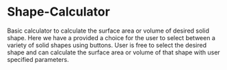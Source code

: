 # Shape-Calculator
Basic calculator to calculate the surface area or volume of desired solid shape. 
Here we have a provided a choice for the user to select between a variety of solid shapes using buttons.
User is free to select the desired shape and can calculate the surface area or volume of that shape with user specified parameters.
